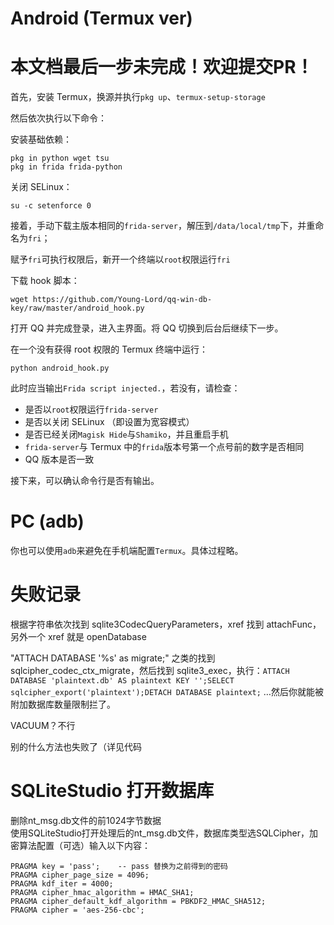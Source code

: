 # Android (Termux ver)

# 本文档最后一步未完成！欢迎提交PR！

首先，安装 Termux，换源并执行`pkg up`、`termux-setup-storage`

然后依次执行以下命令：

安装基础依赖：

```shell
pkg in python wget tsu
pkg in frida frida-python
```

关闭 SELinux：

```shell
su -c setenforce 0
```

接着，手动下载主版本相同的`frida-server`，解压到`/data/local/tmp`下，并重命名为`fri`；

赋予`fri`可执行权限后，新开一个终端以`root`权限运行`fri`

下载 hook 脚本：

```shell
wget https://github.com/Young-Lord/qq-win-db-key/raw/master/android_hook.py
```

打开 QQ 并完成登录，进入主界面。将 QQ 切换到后台后继续下一步。

在一个没有获得 root 权限的 Termux 终端中运行：

```shell
python android_hook.py
```

此时应当输出`Frida script injected.`，若没有，请检查：

- 是否以`root`权限运行`frida-server`
- 是否以关闭 SELinux （即设置为宽容模式）
- 是否已经关闭`Magisk Hide`与`Shamiko`，并且重启手机
- `frida-server`与 Termux 中的`frida`版本号第一个点号前的数字是否相同
- QQ 版本是否一致

接下来，可以确认命令行是否有输出。

# PC (adb)

你也可以使用`adb`来避免在手机端配置`Termux`。具体过程略。

# 失败记录

根据字符串依次找到 sqlite3CodecQueryParameters，xref 找到 attachFunc，另外一个 xref 就是 openDatabase

"ATTACH DATABASE '%s' as migrate;" 之类的找到 sqlcipher_codec_ctx_migrate，然后找到 sqlite3_exec，执行：`ATTACH DATABASE 'plaintext.db' AS plaintext KEY '';SELECT sqlcipher_export('plaintext');DETACH DATABASE plaintext;` …然后你就能被附加数据库数量限制拦了。

VACUUM？不行

别的什么方法也失败了（详见代码
# SQLiteStudio 打开数据库
删除nt_msg.db文件的前1024字节数据  
使用SQLiteStudio打开处理后的nt_msg.db文件，数据库类型选SQLCipher，加密算法配置（可选）输入以下内容：  
```shell
PRAGMA key = 'pass';    -- pass 替换为之前得到的密码 
PRAGMA cipher_page_size = 4096;
PRAGMA kdf_iter = 4000;
PRAGMA cipher_hmac_algorithm = HMAC_SHA1;
PRAGMA cipher_default_kdf_algorithm = PBKDF2_HMAC_SHA512;
PRAGMA cipher = 'aes-256-cbc';
```
